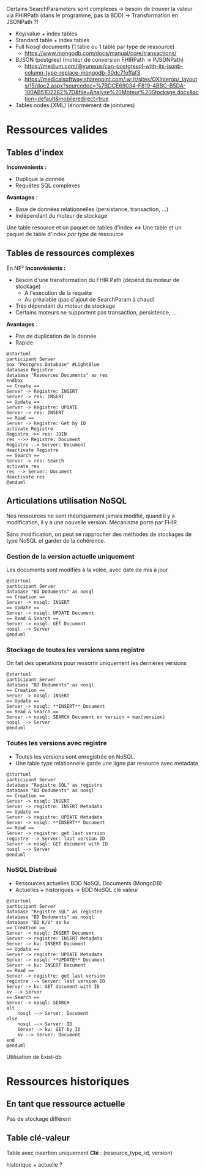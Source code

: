 Certains SearchParameters sont complexes
-> besoin de trouver la valeur via FHIRPath (dans le programme, pas la BDD)
	-> Transformation en JSONPath ?!

* Key/value + index tables
* Standard table + index tables
* Full Nosql documents (1 table ou 1 table par type de ressource)
	* https://www.mongodb.com/docs/manual/core/transactions/
* BJSON (postgres) (moteur de conversion FHIRPath -> PJSONPath)
	* https://medium.com/@yurexus/can-postgresql-with-its-jsonb-column-type-replace-mongodb-30dc7feffaf3
	* https://medicalsoftway.sharepoint.com/:w:/r/sites/OXInterop/_layouts/15/doc2.aspx?sourcedoc=%7BDCE69034-F819-4BBC-B5DA-100AB51D2282%7D&file=Analyse%20Moteur%20Stockage.docx&action=default&mobileredirect=true
* Tables nodes (XML) (énormément de jointures)

# Ressources valides 

## Tables d'index
**Inconvénients :**
* Duplique la donnée
* Requêtes SQL complexes

**Avantages** : 
* Base de données relationnelles (persistance, transaction, ...)
* Indépendant du moteur de stockage

Une table resource et un paquet de tables d'index ***<->*** Une table et un paquet de table d'index *par type* de ressource

## Tables de ressources complexes
En NF²
**Inconvénients :**
* Besoin d'une transformation du FHIR Path (dépend du moteur de stockage)
	* A l'execution de la requête
	* Au préalable (pas d'ajout de SearchParam à chaud)
* Très dépendant du moteur de stockage
* Certains moteurs ne supportent pas transaction, persistence, ...

**Avantages** : 
* Pas de duplication de la donnée
* Rapide

```plantuml
@startuml
participant Server
box "Postgres Database" #LightBlue
database Registre
database "Resources Documents" as res
endbox
== Create ==
Server -> Registre: INSERT
Server -> res: INSERT
== Update ==
Server -> Registre: UPDATE
Server -> res: INSERT
== Read ==
Server -> Registre: Get by ID
activate Registre
Registre ->> res: JOIN
res -->> Registre: Document
Registre --> Server: Document
deactivate Registre
== Search ==
Server -> res: Search
activate res
res --> Server: Document
deactivate res
@enduml
```

## Articulations utilisation NoSQL

Nos ressources ne sont théoriquement jamais modifié, quand il y a modification, il y a une nouvelle version. Mécanisme porté par FHIR.

Sans modification, on peut se rapprocher des méthodes de stockages de type NoSQL et garder de la cohérence.


### Gestion de la version actuelle uniquement
Les documents sont modifiés à la volée, avec date de mis à jour

```plantuml
@startuml
participant Server
database "BD Doduments" as nosql
== Creation ==
Server -> nosql: INSERT
== Update ==
Server -> nosql: UPDATE Document
== Read & Search ==
Server -> nosql: GET Document 
nosql --> Server
@enduml
```

### Stockage de toutes les versions sans registre
On fait des operations pour ressortir uniquement les dernières versions

```plantuml
@startuml
participant Server
database "BD Doduments" as nosql
== Creation ==
Server -> nosql: INSERT
== Update ==
Server -> nosql: **INSERT** Document
== Read & Search ==
Server -> nosql: SEARCH Document on version = max(version)
nosql --> Server
@enduml
```

### Toutes les versions avec registre
* Toutes les versions sont enregistrée en NoSQL.
* Une table type relationnelle garde une ligne par resource avec metadata

```plantuml
@startuml
participant Server
database "Registre SQL" as registre
database "BD Doduments" as nosql
== Creation ==
Server -> nosql: INSERT
Server -> registre: INSERT Metadata
== Update ==
Server -> registre: UPDATE Metadata
Server -> nosql: **INSERT** Document
== Read ==
Server -> registre: get last version
registre --> Server: last version ID
Server -> nosql: GET document with ID
nosql --> Server
@enduml
```

### NoSQL Distribué
* Ressources actuelles BDD NoSQL Documents (MongoDB)
* Actuelles + historiques -> BDD NoSQL clé valeur

```plantuml
@startuml
participant Server
database "Registre SQL" as registre
database "BD Doduments" as nosql
database "BD K/V" as kv
== Creation ==
Server -> nosql: INSERT Document
Server -> registre: INSERT Metadata
Server -> kv: INSERT Document
== Update ==
Server -> registre: UPDATE Metadata
Server -> nosql: **UPDATE** Document
Server -> kv: INSERT Document
== Read ==
Server -> registre: get last version
registre --> Server: last version ID
Server -> kv: GET document with ID
kv --> Server
== Search ==
Server -> nosql: SEARCH
alt
    nosql --> Server: Document
else
    nosql --> Server: ID
    Server -> kv: GET by ID
    kv --> Server: Document
end
@enduml
```

Utilisation de Exist-db

# Ressources historiques
## En tant que ressource actuelle
Pas de stockage différent

## Table clé-valeur
Table avec insertion uniquement
**Clé** : (resource\_type, id, version)

historique + actuelle ?
